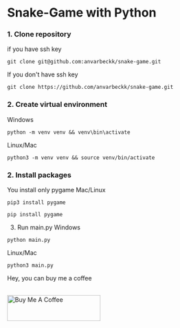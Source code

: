 # Snake-Game with Python

### 1. Clone repository
if you have ssh key
```shell
git clone git@github.com:anvarbeckk/snake-game.git
```
If you don't have ssh key
```shell
git clone https://github.com/anvarbeckk/snake-game.git
```

### 2. Create virtual environment
Windows
```shell
python -m venv venv && venv\bin\activate
```
Linux/Mac
```shell
python3 -m venv venv && source venv/bin/activate
```

### 2. Install packages
You install only pygame
Mac/Linux
```shell
pip3 install pygame
```
```shell
pip install pygame
```
3. Run main.py
Windows
```shell
python main.py
```
Linux/Mac
```shell
python3 main.py
```
Hey, you can buy me a coffee

<br>
<a href="https://www.buymeacoffee.com/paytechuz" target="_blank"><img src="https://cdn.buymeacoffee.com/buttons/v2/default-yellow.png" alt="Buy Me A Coffee" style="height: 60px !important;width: 217px !important;" ></a>